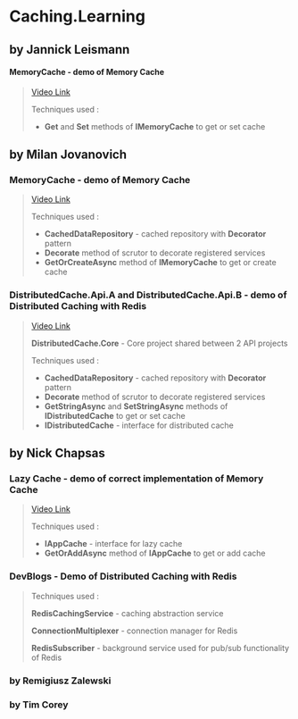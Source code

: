 # Caching.Learning

## by Jannick Leismann

#### **MemoryCache** - demo of **Memory Cache** 

> [Video Link](https://www.youtube.com/watch?v=MSUTojuUEX4&)
>
> Techniques used :
> * **Get** and **Set** methods of **IMemoryCache** to get or set cache

## by Milan Jovanovich

### **MemoryCache** - demo of **Memory Cache**

> [Video Link](https://www.youtube.com/watch?v=i_3I6XLAOt0)
>
> Techniques used : 
> * **CachedDataRepository** - cached repository with **Decorator** pattern
> * **Decorate** method of scrutor to decorate registered services
> * **GetOrCreateAsync** method of **IMemoryCache** to get or create cache

### **DistributedCache.Api.A** and **DistributedCache.Api.B** - demo of **Distributed Caching** with **Redis**

> [Video Link](https://www.youtube.com/watch?v=Tt5zIKVMMbs&t=987s)
>
> **DistributedCache.Core** - Core project shared between 2 API projects
>
> Techniques used : 
> * **CachedDataRepository** - cached repository with **Decorator** pattern
> * **Decorate** method of scrutor to decorate registered services
> * **GetStringAsync** and **SetStringAsync** methods of **IDistributedCache** to get or set cache
> * **IDistributedCache** - interface for distributed cache

## by Nick Chapsas

### Lazy Cache - demo of correct implementation of **Memory Cache**

> [Video Link](https://www.youtube.com/watch?v=Q3KzZeUudsg)
>
> Techniques used : 
> 
> * **IAppCache** - interface for lazy cache
> * **GetOrAddAsync** method of **IAppCache** to get or add cache



### **DevBlogs** - Demo of **Distributed Caching** with **Redis** 
> Techniques used :
> 
> **RedisCachingService** - caching abstraction service
> 
> **ConnectionMultiplexer** - connection manager for Redis
>
> **RedisSubscriber** - background service used for pub/sub functionality of Redis



### by Remigiusz Zalewski

### by Tim Corey